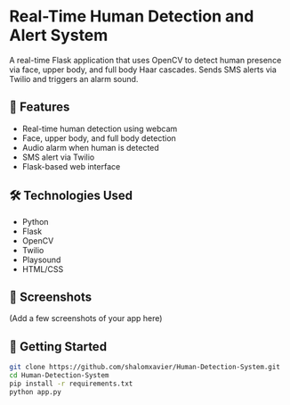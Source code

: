# Real-Time Human Detection and Alert System

A real-time Flask application that uses OpenCV to detect human presence via face, upper body, and full body Haar cascades. Sends SMS alerts via Twilio and triggers an alarm sound.

## 🔧 Features

- Real-time human detection using webcam
- Face, upper body, and full body detection
- Audio alarm when human is detected
- SMS alert via Twilio
- Flask-based web interface

## 🛠️ Technologies Used

- Python
- Flask
- OpenCV
- Twilio
- Playsound
- HTML/CSS

## 📸 Screenshots

(Add a few screenshots of your app here)

## 🚀 Getting Started

```bash
git clone https://github.com/shalomxavier/Human-Detection-System.git
cd Human-Detection-System
pip install -r requirements.txt
python app.py
